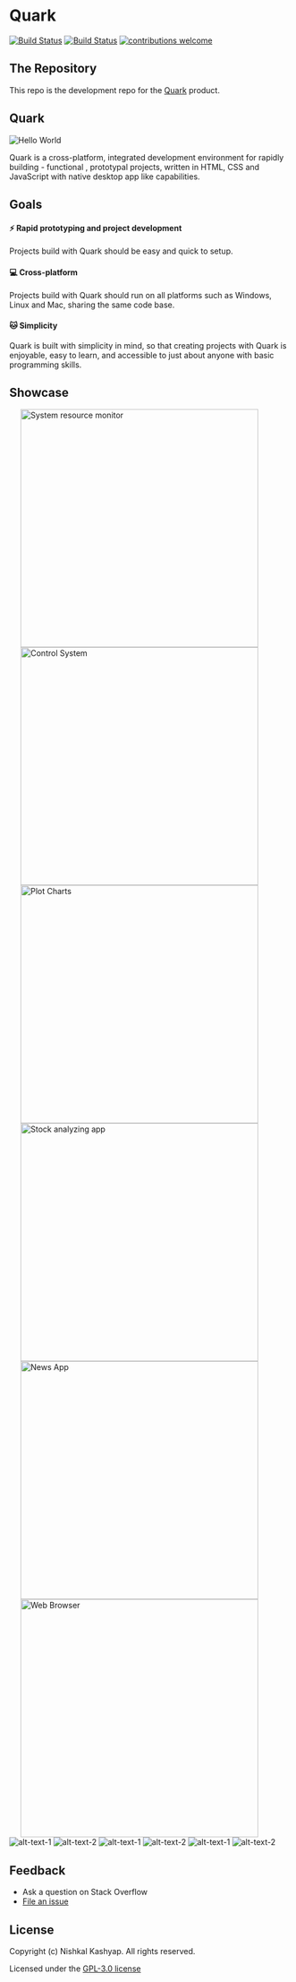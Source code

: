 # Quark

[![Build Status](https://travis-ci.org/Nishkalkashyap/Quark-electron.svg?branch=master-all)](https://travis-ci.org/Nishkalkashyap/Quark-electron)
[![Build Status](https://ci.appveyor.com/api/projects/status/e9n73kxva64pccwe/branch/master-all?svg=true)](https://ci.appveyor.com/project/Nishkalkashyap/quark-electron)
[![contributions welcome](https://img.shields.io/badge/contributions-welcome-brightgreen.svg?style=flat)](https://github.com/Nishkalkashyap/Quark-docs)


## The Repository

This repo is the development repo for the [Quark](https://quarkjs.io) product.

## Quark

![Hello World](./readme/hello-world.gif)
<!-- <video muted autoplay loop style="max-width:100%; height:auto" name="media" poster="./readme/hello-world-intro.png">
  <source src="./readme/hello-world-intro.mp4" type="video/mp4">
  Your browser does not support the video tag.
</video>  -->

Quark is a cross-platform, integrated development environment for rapidly building - functional , prototypal projects, written in HTML, CSS and JavaScript with native desktop app like capabilities.

## Goals

#### ⚡ Rapid prototyping and project development
Projects build with Quark should be easy and quick to setup.

#### 💻 Cross-platform
Projects build with Quark should run on all platforms such as Windows, Linux and Mac, sharing the same code base.

#### 🐱 Simplicity
Quark is built with simplicity in mind, so that creating projects with Quark is enjoyable, easy to learn, and accessible to just about anyone with basic programming skills.
<!-- 
## Bundled Packages
Quark includes a set of built-in packages. Namely
```json
{
    "@babel/core": "^7.4.5",
    "@babel/plugin-proposal-class-properties": "^7.4.4",
    "@babel/plugin-proposal-object-rest-spread": "^7.4.4",
    "@babel/plugin-syntax-dynamic-import": "^7.2.0",
    "@babel/preset-env": "^7.4.5",
    "@babel/preset-react": "^7.0.0",
    "@babel/preset-typescript": "^7.3.3",
    "@vue/web-component-wrapper": "^1.2.0",
    "babel-loader": "^8.0.6",
    "builtin-modules": "^3.1.0",
    "chart.js": "^2.8.0",
    "chokidar": "^2.1.6",
    "css-loader": "^2.1.1",
    "electron-log": "^3.0.5",
    "electron-store": "^3.2.0",
    "electron-updater": "^4.0.6",
    "extract-text-webpack-plugin": "^3.0.2",
    "firmata": "^2.0.0",
    "fs-extra": "^8.0.1",
    "html-loader": "^0.5.5",
    "ionic": "^4.12.0",
    "johnny-five": "^1.1.0",
    "markdown-it": "^8.4.2",
    "markdown-loader": "^5.0.0",
    "material-icon-theme": "^3.7.1",
    "memory-fs": "^0.4.1",
    "node-pty": "^0.8.1",
    "npm": "^6.9.0",
    "prop-types": "^15.7.2",
    "raw-loader": "^1.0.0",
    "react": "^16.8.6",
    "react-dom": "^16.8.6",
    "recursive-readdir": "^2.2.2",
    "serialport": "^7.1.5",
    "styled-components": "^4.2.0",
    "stylus": "^0.54.5",
    "stylus-loader": "^3.0.2",
    "ts-loader": "^5.4.5",
    "typescript": "^3.4.5",
    "url-loader": "^1.1.2",
    "vscode-languageserver-types": "^3.14.0",
    "vue": "^2.6.10",
    "vue-loader": "^15.7.0",
    "vue-style-loader": "^4.1.2",
    "vue-template-compiler": "^2.6.10",
    "webpack": "^4.32.2",
    "webpack-merge": "^4.2.1",
    "webpack-node-externals": "^1.7.2"
}
```
 -->

## Showcase 

<img align="left" width="425" src="./readme/system-monitor.gif" alt="System resource monitor" title="System resource monitor" hspace="20"/>
<img align="left" width="425" src="./readme/control-system.gif" alt="Control System" title="Control System" hspace="20"/>
<img align="left" width="425" src="./readme/plot-charts.gif" alt="Plot Charts" title="Plot Charts" hspace="20"/>
<img align="left" width="425" src="./readme/stock-analyzing-app.gif" alt="Stock analyzing app" title="Stock analyzing app" hspace="20"/>
<img align="left" width="425" src="./readme/news-app.gif" alt="News App" title="News App" hspace="20"/>
<img align="left" width="425" src="./readme/web-browser.gif" alt="Web Browser" title="Web Browser" hspace="20"/>

![alt-text-1](./readme/system-monitor.gif "System resource monitor") ![alt-text-2](./readme/control-system.gif "Control System")
![alt-text-1](./readme/plot-charts.gif "Plot Charts") ![alt-text-2](./readme/stock-analyzing-app.gif "Stock analyzing app")
![alt-text-1](./readme/news-app.gif "News App") ![alt-text-2](./readme/web-browser.gif "Web Browser")
<!-- 
#### System resource monitor
Monitors system resources. View CPU loads, memory usage, process explorer.

![System Information](./readme/system-monitor.gif)

#### Digital control systems
Digital control system made with Arduino UNO using pre-installed serialport library.

![Control System](./readme/control-system.gif)


#### Plot Charts
Plot charts using plotly.js

![Plot Charts](./readme/plot-charts.gif)

#### Stock analyzing app
Analyze historic/real-time stock data.

![Stock analyzing app](./readme/stock-analyzing-app.gif)

#### News App
News app with multiple country and source filter.

![News App](./readme/news-app.gif)

#### Web Browser
Web browser with multiple split view support.

![Web Browser](./readme/web-browser.gif) -->


## Feedback

* Ask a question on Stack Overflow
* [File an issue](https://github.com/Nishkalkashyap/Quark-electron/issues)

## License
Copyright (c) Nishkal Kashyap. All rights reserved.

Licensed under the [GPL-3.0 license](https://github.com/Nishkalkashyap/Quark-electron/blob/master/LICENSE)